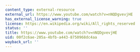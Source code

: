 ```yaml
---
content_type: external-resource
external_url: https://www.youtube.com/watch?v=nNQDgvevjHE
has_external_license_warning: true
license: https://en.wikipedia.org/wiki/All_rights_reserved
status: ''
title: https://www.youtube.com/watch?v=nNQDgvevjHE
uid: 00f2c6ae-205a-4bfb-a443-8750968dc4aa
wayback_url: ''
---
```


